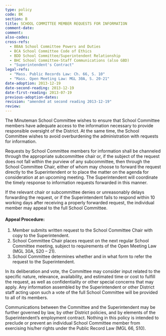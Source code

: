 ```yaml
---
type: policy
code: BK
section: B
title: SCHOOL COMMITTEE MEMBER REQUESTS FOR INFORMATION
comment-date:
comment:
also-codes:
cross-refs:
  - BBAA School Committee Powers and Duties
  - BCA School Committee Code of Ethics
  - BDD School Committee/Superintendent Relationship
  - BHC School Committee-Staff Communications (also GBD)
  - "Superintendent's Contract"
legal-refs:
  - "Mass. Public Records Law: Ch. 66, S. 10"
  - "Mass. Open Meeting Law: MGL 30A, S. 20-21"
date-adoption: 2013-12-19
date-second-reading: 2013-12-19
date-first-reading: 2013-07-19
previous-adoption-dates: 
revision: "amended at second reading 2013-12-19"
review: 
---
```


The Minuteman School Committee wishes to ensure that School Committee members have adequate access to the information necessary to provide responsible oversight of the District.  At the same time, the School Committee wishes to avoid overburdening the administration with requests for information.  

Requests by School Committee members for information shall be channeled through the appropriate subcommittee chair or, if the subject of the request does not fall within the purview of any subcommittee, then through the School Committee Chair, either of whom may choose to forward the request directly to the Superintendent or to place the matter on the agenda for consideration at an upcoming meeting.  The Superintendent will coordinate the timely response to information requests forwarded in this manner.

If the relevant chair or subcommittee denies or unreasonably delays forwarding the request, or if the Superintendent fails to respond within 10 working days after receiving a properly forwarded request, the individual member may appeal to the full School Committee. 

#### Appeal Procedure:
  1.	Member submits written request to the School Committee Chair with copy to the Superintendent.
  2.	School Committee Chair places request on the next regular School Committee meeting, subject to requirements of the Open Meeting Law (MGL 30A, S20 – 21).
  3.	School Committee determines whether and in what form to refer the request to the Superintendent.

In its deliberation and vote, the Committee may consider input related to the specific nature, relevance, availability, and estimated time or cost to fulfill the request, as well as confidentiality or other special concerns that may apply.  Any information assembled by the Superintendent or other District staff acting upon such a vote of the full School Committee will be provided to all of its members.

Communications between the Committee and the Superintendent may be further governed by law, by other District policies, and by elements of the Superintendent’s employment contract.  Nothing in this policy is intended to preclude or prevent an individual School Committee member from exercising his/her rights under the Public Record Law (MGL 66, S10).
